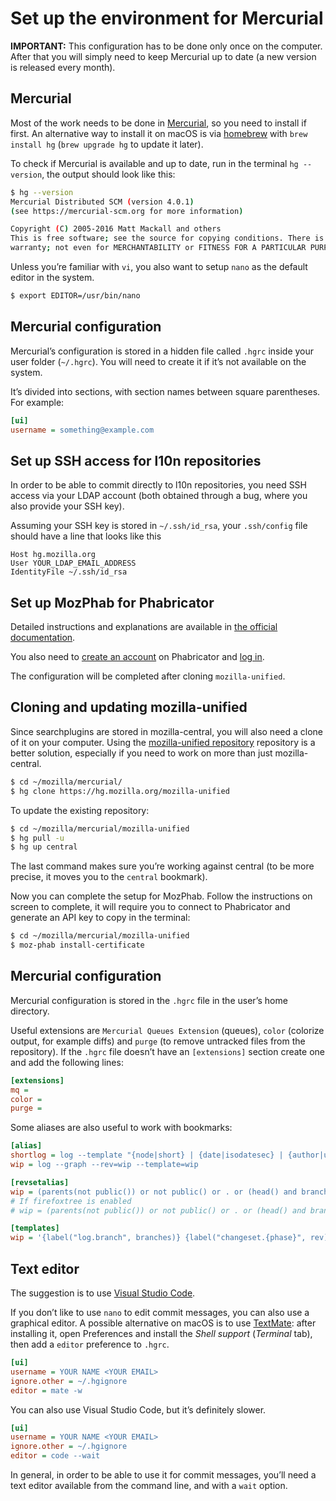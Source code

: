 # Set up the environment for Mercurial

**IMPORTANT:** This configuration has to be done only once on the computer. After that you will simply need to keep Mercurial up to date (a new version is released every month).

## Mercurial

Most of the work needs to be done in [Mercurial](https://www.mercurial-scm.org/downloads), so you need to install if first. An alternative way to install it on macOS is via [homebrew](https://brew.sh/) with `brew install hg` (`brew upgrade hg` to update it later).

To check if Mercurial is available and up to date, run in the terminal `hg --version`, the output should look like this:

```BASH
$ hg --version
Mercurial Distributed SCM (version 4.0.1)
(see https://mercurial-scm.org for more information)

Copyright (C) 2005-2016 Matt Mackall and others
This is free software; see the source for copying conditions. There is NO
warranty; not even for MERCHANTABILITY or FITNESS FOR A PARTICULAR PURPOSE.
```

Unless you’re familiar with `vi`, you also want to setup `nano` as the default editor in the system.

```BASH
$ export EDITOR=/usr/bin/nano
```

## Mercurial configuration

Mercurial’s configuration is stored in a hidden file called `.hgrc` inside your user folder (`~/.hgrc`). You will need to create it if it’s not available on the system.

It’s divided into sections, with section names between square parentheses. For example:

```INI
[ui]
username = something@example.com
```

## Set up SSH access for l10n repositories

In order to be able to commit directly to l10n repositories, you need SSH access via your LDAP account (both obtained through a bug, where you also provide your SSH key).

Assuming your SSH key is stored in `~/.ssh/id_rsa`, your `.ssh/config` file should have a line that looks like this

```
Host hg.mozilla.org
User YOUR_LDAP_EMAIL_ADDRESS
IdentityFile ~/.ssh/id_rsa
```

## Set up MozPhab for Phabricator

Detailed instructions and explanations are available in [the official documentation](https://moz-conduit.readthedocs.io/en/latest/phabricator-user.html#setting-up-mozphab).

You also need to [create an account](https://moz-conduit.readthedocs.io/en/latest/phabricator-user.html) on Phabricator and [log in](https://phabricator.services.mozilla.com/).

The configuration will be completed after cloning `mozilla-unified`.

## Cloning and updating mozilla-unified

Since searchplugins are stored in mozilla-central, you will also need a clone of it on your computer. Using the [mozilla-unified repository](https://mozilla-version-control-tools.readthedocs.io/en/latest/hgmozilla/unifiedrepo.html) repository is a better solution, especially if you need to work on more than just mozilla-central.

```BASH
$ cd ~/mozilla/mercurial/
$ hg clone https://hg.mozilla.org/mozilla-unified
```

To update the existing repository:

```BASH
$ cd ~/mozilla/mercurial/mozilla-unified
$ hg pull -u
$ hg up central
```

The last command makes sure you’re working against central (to be more precise, it moves you to the `central` bookmark).

Now you can complete the setup for MozPhab. Follow the instructions on screen to complete, it will require you to connect to Phabricator and generate an API key to copy in the terminal:

```BASH
$ cd ~/mozilla/mercurial/mozilla-unified
$ moz-phab install-certificate
```

## Mercurial configuration

Mercurial configuration is stored in the `.hgrc` file in the user’s home directory.

Useful extensions are `Mercurial Queues Extension` (queues), `color` (colorize output, for example diffs) and `purge` (to remove untracked files from the repository). If the `.hgrc` file doesn’t have an `[extensions]` section create one and add the following lines:

```INI
[extensions]
mq =
color =
purge =
```

Some aliases are also useful to work with bookmarks:

```INI
[alias]
shortlog = log --template "{node|short} | {date|isodatesec} | {author|user}: {desc|strip|firstline}\n"
wip = log --graph --rev=wip --template=wip

[revsetalias]
wip = (parents(not public()) or not public() or . or (head() and branch(default))) and (not obsolete() or orphan()^) and not closed()
# If firefoxtree is enabled
# wip = (parents(not public()) or not public() or . or (head() and branch(default))) and (not obsolete() or orphan()^) and not closed() and not (fxheads() - date(-90))

[templates]
wip = '{label("log.branch", branches)} {label("changeset.{phase}", rev)}{label("changeset.{phase}", ":")}{label("changeset.{phase}", short(node))} {label("grep.user", author|user)}{label("log.tag", if(tags," {tags}"))}{label("log.tag", if(fxheads," {fxheads}"))} {label("log.bookmark", if(bookmarks," {bookmarks}"))}\n{label(ifcontains(rev, revset("."), "desc.here"),desc|firstline)}'
```

## Text editor

The suggestion is to use [Visual Studio Code](https://code.visualstudio.com/download).

If you don’t like to use `nano` to edit commit messages, you can also use a graphical editor. A possible alternative on macOS is to use [TextMate](https://macromates.com/): after installing it, open Preferences and install the *Shell support* (*Terminal* tab), then add a `editor` preference to `.hgrc`.

```INI
[ui]
username = YOUR NAME <YOUR EMAIL>
ignore.other = ~/.hgignore
editor = mate -w
```

You can also use Visual Studio Code, but it’s definitely slower.

```INI
[ui]
username = YOUR NAME <YOUR EMAIL>
ignore.other = ~/.hgignore
editor = code --wait
```

In general, in order to be able to use it for commit messages, you’ll need a text editor available from the command line, and with a `wait` option.
